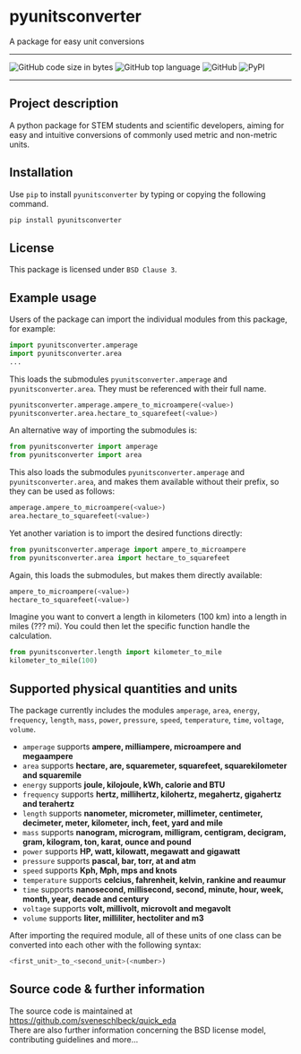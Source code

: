 # **pyunitsconverter**
A package for easy unit conversions

*****
![GitHub code size in bytes](https://img.shields.io/github/languages/code-size/sveneschlbeck/pyunitsconverter)
![GitHub top language](https://img.shields.io/github/languages/top/sveneschlbeck/pyunitsconverter)
![GitHub](https://img.shields.io/github/license/sveneschlbeck/pyunitsconverter)
![PyPI](https://img.shields.io/pypi/v/pyunitsconverter)
*****

## Project description

A python package for STEM students and scientific developers, aiming for easy and intuitive conversions of commonly used metric and non-metric units.

## Installation

Use ``pip`` to install ``pyunitsconverter`` by typing or copying the following command.
```python
pip install pyunitsconverter
```

## License

This package is licensed under ``BSD Clause 3``.

## Example usage

Users of the package can import the individual modules from this package, for example:
```python
import pyunitsconverter.amperage
import pyunitsconverter.area
...
```

This loads the submodules ``pyunitsconverter.amperage`` and ``pyunitsconverter.area``.
They must be referenced with their full name.
```python
pyunitsconverter.amperage.ampere_to_microampere(<value>)
pyunitsconverter.area.hectare_to_squarefeet(<value>)
```

An alternative way of importing the submodules is:
```python
from pyunitsconverter import amperage
from pyunitsconverter import area
```

This also loads the submodules ``pyunitsconverter.amperage`` and ``pyunitsconverter.area``,
and makes them available without their prefix, so they can be used as follows:
```python
amperage.ampere_to_microampere(<value>)
area.hectare_to_squarefeet(<value>)
```

Yet another variation is to import the desired functions directly:
```python
from pyunitsconverter.amperage import ampere_to_microampere
from pyunitsconverter.area import hectare_to_squarefeet
```

Again, this loads the submodules, but makes them directly available:
```python
ampere_to_microampere(<value>)
hectare_to_squarefeet(<value>)
```

Imagine you want to convert a length in kilometers (100 km) into a length in miles (??? mi).
You could then let the specific function handle the calculation.
```python
from pyunitsconverter.length import kilometer_to_mile
kilometer_to_mile(100)
```

## Supported physical quantities and units

The package currently includes the modules ``amperage``, ``area``, ``energy``, ``frequency``, ``length``, ``mass``, ``power``, ``pressure``, ``speed``, ``temperature``, ``time``, ``voltage``, ``volume``.  

- ``amperage`` supports **ampere, milliampere, microampere and megaampere**
- ``area`` supports **hectare, are, squaremeter, squarefeet, squarekilometer and squaremile**
- ``energy`` supports **joule, kilojoule, kWh, calorie and BTU**
- ``frequency`` supports **hertz, millihertz, kilohertz, megahertz, gigahertz and terahertz**
- ``length`` supports **nanometer, micrometer, millimeter, centimeter, decimeter, meter, kilometer, inch, feet, yard and mile**
- ``mass`` supports **nanogram, microgram, milligram, centigram, decigram, gram, kilogram, ton, karat, ounce and pound**
- ``power`` supports **HP, watt, kilowatt, megawatt and gigawatt**
- ``pressure`` supports **pascal, bar, torr, at and atm**
- ``speed`` supports **Kph, Mph, mps and knots**
- ``temperature`` supports **celcius, fahrenheit, kelvin, rankine and reaumur**
- ``time`` supports **nanosecond, millisecond, second, minute, hour, week, month, year, decade and century**
- ``voltage`` supports **volt, millivolt, microvolt and megavolt**
- ``volume`` supports **liter, milliliter, hectoliter and m3**

After importing the required module, all of these units of one class can be converted into each other with the following syntax:
```python
<first_unit>_to_<second_unit>(<number>)
```

## Source code & further information

The source code is maintained at https://github.com/sveneschlbeck/quick_eda  
There are also further information concerning the BSD license model, contributing guidelines and more...
